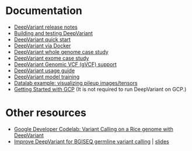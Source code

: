 # Documentation

*   [DeepVariant release notes](https://github.com/google/deepvariant/releases)
*   [Building and testing DeepVariant](deepvariant-build-test.md)
*   [DeepVariant quick start](deepvariant-quick-start.md)
*   [DeepVariant via Docker](deepvariant-docker.md)
*   [DeepVariant whole genome case study](deepvariant-case-study.md)
*   [DeepVariant exome case study](deepvariant-exome-case-study.md)
*   [DeepVariant Genomic VCF (gVCF) support](deepvariant-gvcf-support.md)
*   [DeepVariant usage guide](deepvariant-details.md)
*   [DeepVariant model training](deepvariant-model-training.md)
*   [Datalab example: visualizing pileup
    images/tensors](visualizing_examples.ipynb)
*   [Getting Started with GCP](deepvariant-gcp-info.md) (It is not required to
    run DeepVariant on GCP.)

# Other resources

*   [Google Developer Codelab: Variant Calling on a Rice genome with
    DeepVariant](https://codelabs.developers.google.com/codelabs/genomics-deepvariant)
*   [Improve DeepVariant for BGISEQ germline variant
    calling](http://bit.ly/train-deepvariant) |
    [slides](https://github.com/SVAI/RecausalNucleotideNetworks/blob/master/ReCausalNucleotideNetwork.pdf)
